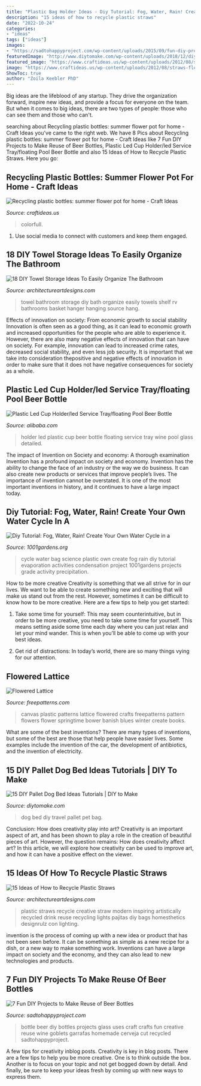 ```yaml
---
title: "Plastic Bag Holder Ideas - Diy Tutorial: Fog, Water, Rain! Create Your Own Water Cycle In A"
description: "15 ideas of how to recycle plastic straws"
date: "2022-10-24"
categories:
- "ideas"
tags: ["ideas"]
images:
- "https://sadtohappyproject.com/wp-content/uploads/2015/09/fun-diy-projects6.jpg"
featuredImage: "http://www.diytomake.com/wp-content/uploads/2018/12/diy-travel-bag-dog-bed.jpg"
featured_image: "https://www.craftideas.us/wp-content/uploads/2012/08/straws-flower-pot.jpg"
image: "https://www.craftideas.us/wp-content/uploads/2012/08/straws-flower-pot.jpg"
ShowToc: true
author: "Zoila Keebler PhD"
---
```



Big ideas are the lifeblood of any startup. They drive the organization forward, inspire new ideas, and provide a focus for everyone on the team. But when it comes to big ideas, there are two types of people: those who can see them and those who can't. 

	

		
searching about Recycling plastic bottles: summer flower pot for home - Craft Ideas you've came to the right web. We have 8 Pics about Recycling plastic bottles: summer flower pot for home - Craft Ideas like 7 Fun DIY Projects to Make Reuse of Beer Bottles, Plastic Led Cup Holder/led Service Tray/floating Pool Beer Bottle and also 15 Ideas of How to Recycle Plastic Straws. Here you go:
		
    
## Recycling Plastic Bottles: Summer Flower Pot For Home - Craft Ideas

<img loading=lazy src="https://www.craftideas.us/wp-content/uploads/2012/08/straws-flower-pot.jpg" onerror="this.onerror=null;this.src='https://tse3.mm.bing.net/th?id=OIP.uMAMejeBYc2SNm7cIMWKzQHaFg&amp;pid=15.1';" alt="Recycling plastic bottles: summer flower pot for home - Craft Ideas">

_Source: craftideas.us_

>colorfull. 

	

1. Use social media to connect with customers and keep them engaged.

    
## 18 DIY Towel Storage Ideas To Easily Organize The Bathroom

<img loading=lazy src="http://www.architectureartdesigns.com/wp-content/uploads/2017/05/14-14-e1494879085365.jpg" onerror="this.onerror=null;this.src='https://tse1.mm.bing.net/th?id=OIP.IcAQJtWj2OZnSfFh8rtkEAHaIn&amp;pid=15.1';" alt="18 DIY Towel Storage Ideas To Easily Organize The Bathroom">

_Source: architectureartdesigns.com_

>towel bathroom storage diy bath organize easily towels shelf rv bathrooms basket hanger hanging source hang. 

	

Effects of innovation on society: From economic growth to social stability
Innovation is often seen as a good thing, as it can lead to economic growth and increased opportunities for the people who are able to experience it. However, there are also many negative effects of innovation that can have on society. For example, innovation can lead to increased crime rates, decreased social stability, and even less job security. It is important that we take into consideration thepositive and negative effects of innovation in order to make sure that it does not have negative consequences for society as a whole.

    
## Plastic Led Cup Holder/led Service Tray/floating Pool Beer Bottle

<img loading=lazy src="https://sc01.alicdn.com/kf/HTB1wyrqB4uTBuNkHFNRq6A9qpXaT/221561513/HTB1wyrqB4uTBuNkHFNRq6A9qpXaT.jpg" onerror="this.onerror=null;this.src='https://tse2.mm.bing.net/th?id=OIP.nJ1TeblzjKmGaIUkZi7kTQHaHa&amp;pid=15.1';" alt="Plastic Led Cup Holder/led Service Tray/floating Pool Beer Bottle">

_Source: alibaba.com_

>holder led plastic cup beer bottle floating service tray wine pool glass detailed. 

	

The impact of Invention on Society and economy: A thorough examination
Invention has a profound impact on society and economy. Invention has the ability to change the face of an industry or the way we do business. It can also create new products or services that improve people’s lives. The importance of invention cannot be overstated. It is one of the most important inventions in history, and it continues to have a large impact today.

    
## Diy Tutorial: Fog, Water, Rain! Create Your Own Water Cycle In A

<img loading=lazy src="https://www.1001gardens.org/wp-content/uploads/2015/08/1001gardens.org-diy-tutorial-fog-water-rain-create-your-own-water-cycle-in-a-plastic-bag.jpg" onerror="this.onerror=null;this.src='https://tse2.mm.bing.net/th?id=OIP.GnVJVn6iWWsvA0YYjNfM5wAAAA&amp;pid=15.1';" alt="Diy Tutorial: Fog, Water, Rain! Create Your Own Water Cycle in a">

_Source: 1001gardens.org_

>cycle water bag science plastic own create fog rain diy tutorial evaporation activities condensation project 1001gardens projects grade activity precipitation. 

	

How to be more creative
Creativity is something that we all strive for in our lives. We want to be able to create something new and exciting that will make us stand out from the rest. However, sometimes it can be difficult to know how to be more creative. Here are a few tips to help you get started:
1. Take some time for yourself: This may seem counterintuitive, but in order to be more creative, you need to take some time for yourself. This means setting aside some time each day where you can just relax and let your mind wander. This is when you’ll be able to come up with your best ideas.

2. Get rid of distractions: In today’s world, there are so many things vying for our attention.

    
## Flowered Lattice

<img loading=lazy src="http://www.freepatterns.com/images/patterns/large/2715_1.jpg" onerror="this.onerror=null;this.src='https://tse4.mm.bing.net/th?id=OIP.ytHMBPb9FlThuX1ze6aW6gHaJ3&amp;pid=15.1';" alt="Flowered Lattice">

_Source: freepatterns.com_

>canvas plastic patterns lattice flowered crafts freepatterns pattern flowers flower springtime bower banish blues winter create books. 

	

What are some of the best inventions?
There are many types of inventions, but some of the best are those that help people have easier lives. Some examples include the invention of the car, the development of antibiotics, and the invention of electricity.

    
## 15 DIY Pallet Dog Bed Ideas Tutorials | DIY To Make

<img loading=lazy src="http://www.diytomake.com/wp-content/uploads/2018/12/diy-travel-bag-dog-bed.jpg" onerror="this.onerror=null;this.src='https://tse1.mm.bing.net/th?id=OIP.hS3tmpexAmjLsQBSPwDbyAHaLH&amp;pid=15.1';" alt="15 DIY Pallet Dog Bed Ideas Tutorials | DIY to Make">

_Source: diytomake.com_

>dog bed diy travel pallet pet bag. 

	

Conclusion: How does creativity play into art?
Creativity is an important aspect of art, and has been shown to play a role in the creation of beautiful pieces of art. However, the question remains: How does creativity affect art? In this article, we will explore how creativity can be used to improve art, and how it can have a positive effect on the viewer.

    
## 15 Ideas Of How To Recycle Plastic Straws

<img loading=lazy src="http://www.architectureartdesigns.com/wp-content/uploads/2013/02/Drink-Straw-DIY-ArchitectureArtDesigns-19.jpg" onerror="this.onerror=null;this.src='https://tse2.mm.bing.net/th?id=OIP.lZmEnJT6_VtFeR4HkSbwcQHaD-&amp;pid=15.1';" alt="15 Ideas of How to Recycle Plastic Straws">

_Source: architectureartdesigns.com_

>plastic straws recycle creative straw modern inspiring artistically recycled drink reuse recycling lights pajitas diy bags homesthetics designrulz con lighting. 

	

invention is the process of coming up with a new idea or product that has not been seen before. It can be something as simple as a new recipe for a dish, or a new way to make something work. Inventions can have a large impact on society and the economy, and they can also lead to new technologies and products.

    
## 7 Fun DIY Projects To Make Reuse Of Beer Bottles

<img loading=lazy src="https://sadtohappyproject.com/wp-content/uploads/2015/09/fun-diy-projects6.jpg" onerror="this.onerror=null;this.src='https://tse4.mm.bing.net/th?id=OIP.2IlVrI8rIDe6lm_jRD35FQHaRe&amp;pid=15.1';" alt="7 Fun DIY Projects to Make Reuse of Beer Bottles">

_Source: sadtohappyproject.com_

>bottle beer diy bottles projects glass uses craft crafts fun creative reuse wine goblets garrafas homemade cerveja cut recycled sadtohappyproject. 

	

A few tips for creativity inblog posts.
Creativity is key in blog posts. There are a few tips to help you be more creative. One is to think outside the box. Another is to focus on your topic and not get bogged down by detail. And finally, be sure to keep your ideas fresh by coming up with new ways to express them.

